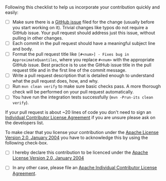 Following this checklist to help us incorporate your 
contribution quickly and easily:

 - [ ] Make sure there is a [GitHub issue](https://github.com/apache/maven-jlink-plugin/issues) filed
       for the change (usually before you start working on it).  Trivial changes like typos do not
       require a GitHub issue.  Your pull request should address just this issue, without
       pulling in other changes.
 - [ ] Each commit in the pull request should have a meaningful subject line and body.
 - [ ] Format the pull request title like `[#<num>] - Fixes bug in ApproximateQuantiles`,
       where you replace `#<num>` with the appropriate GitHub issue. Best practice
       is to use the GitHub issue title in the pull request title and in the first line of the
       commit message.
 - [ ] Write a pull request description that is detailed enough to understand what the pull request does, how, and why.
 - [ ] Run `mvn clean verify` to make sure basic checks pass. A more thorough check will 
       be performed on your pull request automatically.
 - [ ] You have run the integration tests successfully (`mvn -Prun-its clean verify`).

If your pull request is about ~20 lines of code you don't need to sign an
[Individual Contributor License Agreement](https://www.apache.org/licenses/icla.pdf) if you are unsure
please ask on the developers list.

To make clear that you license your contribution under 
the [Apache License Version 2.0, January 2004](http://www.apache.org/licenses/LICENSE-2.0)
you have to acknowledge this by using the following check-box.

 - [ ] I hereby declare this contribution to be licenced under the [Apache License Version 2.0, January 2004](http://www.apache.org/licenses/LICENSE-2.0)

 - [ ] In any other case, please file an [Apache Individual Contributor License Agreement](https://www.apache.org/licenses/icla.pdf).

